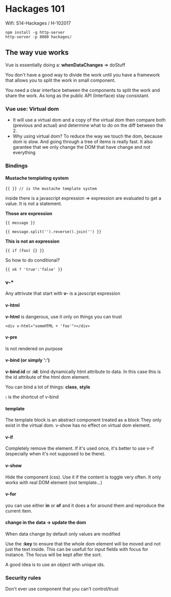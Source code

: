 # Hackages 101

Wifi: S14-Hackages / H-102017

    npm install -g http-server
    http-server -p 8080 hackages/

## The way vue works

Vue is essentially doing a: **whenDataChanges** => doStuff

You don't have a good way to divide the work until you have a framework that allows you to split the work in small component.

You need a clear interface between the components to split the work and share the work. As long as the public API (Interface) stay consistant.

### Vue use: Virtual dom

* It will use a virtual dom and a copy of the virtual dom then compare both (previous and actual) and determine what to do on the diff between the 2.
* Why using virtual dom? To reduce the way we touch the dom, because dom is slow. And going through a tree of items is really fast. It also garantee that we only change the DOM that have change and not everything

### Bindings

#### Mustache templating system

    {{ }} // is the mustache template system

inside there is a javascript expression => expression are evaluated to get a value. It is not a statement.

**Those are expression**

    {{ message }}

    {{ message.split('').reverse().join('') }}

**This is not an expression**

    {{ if (foo) {} }}

So how to do conditional?

    {{ ok ? 'true':'false' }}

### v-*

Any attrivute that start with **v-** is a javscript expression

#### v-html

**v-html** is dangerous, use it only on things you can trust

    <div v-html="someHTML + 'foo'"></div>

#### v-pre

Is not rendered on purpose

#### v-bind (or simply ':')

**v-bind:id** or **:id**: bind dynamically html attribute to data. In this case this is the id attribute of the html dom element.

You can bind a lot of things: **class**, **style**

**:** is the shortcut of v-bind

#### template

The template block is an abstract component treated as a block
They only exist in the virtual dom. v-show has no effect on virtual dom element.


#### v-if

Completely remove the element.
If it's used once, it's better to use v-if (especially when it's not supposed to be there).

#### v-show

Hide the component (css). Use it if the content is toggle very often. It only works with real DOM element (not template...)

#### v-for

you can use either **in** or **of** and it does a for around them and reproduce the current item.

#### change in the data -> update the dom

When data change by default only values are modified

Use the **:key** to ensure that the whole dom element will be moved and not just the text inside. This can be usefull for input fields with focus for instance. The focus will be kept after the sort.

A good idea is to use an object with unique ids.

### Security rules

Don't ever use component that you can't control/trust
